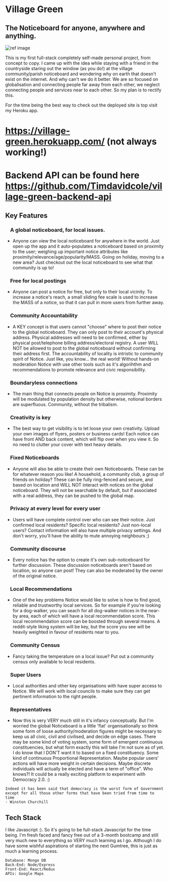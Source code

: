# Village Green
  ## The Noticeboard for anyone, anywhere and anything.
  
  ![ref image](https://user-images.githubusercontent.com/45185594/76225341-45509b80-6214-11ea-964c-74ad1fa4fac0.png)
  
This is my first full-stack completely self-made personal project, from concept to copy.  I came up with the idea while staying with a friend in the countryside staring out the window (as you do!) at the village community/parish noticeboard and wondering why on earth that doesn't exist on the internet.  And why can't we do it better.  We are so focused on globalisation and connecting people far away from each other, we neglect connecting people and services near to each other.  So my plan is to rectify this.

For the time being the best way to check out the deployed site is top visit my Heroku app.

# https://village-green.herokuapp.com/ (not always working!)

# Backend API can be found here https://github.com/Timdavidcole/village-green-backend-api

## Key Features

### &nbsp;&nbsp;&nbsp;&nbsp;A global noticeboard, for local issues.

 - Anyone can view the local noticeboard for anywhere in the world.  Just open up the app and it auto-populates a noticeboard based on proximity to the user; weighing up important notice attributes like proximity/relevance/age/popularity/MASS. Going on holiday, moving to a new area?  Just checkout out the local noticeboard to see what that community is up to!

### &nbsp;&nbsp;&nbsp;&nbsp;Free for local postings

- Anyone can post a notice for free, but only to their local vicinity.  To increase a notice's reach, a small sliding fee scale is used to increase the MASS of a notice, so that it can pull in more users from further away.

### &nbsp;&nbsp;&nbsp;&nbsp;Community Accountability

- A KEY concept is that users cannot "choose" where to post their notice to the global noticeboard. They can only post to their account's physical address.  Physical addresses will need to be confirmed, either by physical post/telephone billing address/electoral registry.  A user WILL NOT be allowed to post to the global noticeboard without confirming their address first.  The accountability of locality is intristic to community spirit of Notice.  Just like, you know... the real world!  Without hands-on moderation Notice with use other tools such as it's algorihthm and recommendations to promote relevance and civic responsibility.

### &nbsp;&nbsp;&nbsp;&nbsp;Boundaryless connections

- The main thing that connects people on Notice is proximity.  Proximity will be modulated by population density but otherwise, notional borders are superfluous.  Community, without the tribalism.

### &nbsp;&nbsp;&nbsp;&nbsp;Creativity is key

- The best way to get visibility is to let loose your own creativity.  Upload your own images of flyers, posters or business cards!  Each notice can have front AND back content, which will flip over when you view it.  So no need to clutter your cover with text heavy details.

### &nbsp;&nbsp;&nbsp;&nbsp;Fixed Noticeboards

- Anyone will also be able to create their own Noticeboards.  These can be for whatever reason you like!  A household, a community club, a group of friends on holiday?  These can be fully ring-fenced and secure, and based on location and WILL NOT interact with notices on the global noticeboard.  They will not be searchable by default, but if associated with a real address, they can be pushed to the global map.

### &nbsp;&nbsp;&nbsp;&nbsp;Privacy at every level for every user

- Users will have complete control over who can see their notice.  Just confirmed local residents?  Specific local residents? Just non-local users?  Contact information will also have multiple privacy settings.  And don't worry, you'll have the ability to mute annoying neighbours ;)

### &nbsp;&nbsp;&nbsp;&nbsp;Community discourse

- Every notice has the option to create it's own sub-noticeboard for further discussion.  These discussion noticeboards aren't based on location, so anyone can post!  They can also be moderated by the owner of the original notice.

### &nbsp;&nbsp;&nbsp;&nbsp;Local Recommendations

- One of the key problems Notice would like to solve is how to find good, reliable and trustworthy local services.  So for example if you're looking for a dog-walker, you can seach for all dog-walker notices in the near-by area, each of which will have a local recommendation score.  This local recommendation score can be boosted through several means.  A reddit-style liking system will be key, but the score you see will be heavily weighted in favour of residents near to you.

### &nbsp;&nbsp;&nbsp;&nbsp;Community Census

- Fancy taking the temperature on a local issue?  Put out a community census only available to local residents.

### &nbsp;&nbsp;&nbsp;&nbsp;Super Users

- Local authorities and other key organisations with have super access to Notice.  We will work with local councils to make sure they can get pertinent information to the right people.

### &nbsp;&nbsp;&nbsp;&nbsp;Representatives

- Now this is very VERY much still in it's infancy conceptually.  But I'm worried the global Noticeboard is a little 'flat' organisationally so think some form of loose authority/moderation figures might be necessary to keep us all civic, civil and civilised, and decide on edge cases.  There may be some kind of voting system, some form of emergent continuous constituencies, but what form exactly this will take I'm not sure as of yet.  I do know that I DON'T want it to based on a fixed constituency.  Some kind of continuous Proportional Representation. Maybe popular users' actions will have more weight in certain decisions.  Maybe discrete individuals will actually be elected and have a term of "office".  Who knows?! It could be a really exciting platform to experiment with Democracy 2.0. :)

```
Indeed it has been said that democracy is the worst form of Government
except for all those other forms that have been tried from time to time 
- Winston Churchill
```

## Tech Stack

I like Javascript :).  So it's going to be full-stack Javascript for the time being.  I'm fresh faced and fancy free out of a 3-month bootcamp and still very much new to everything so VERY much learning as I go.  Although I do have some wishful aspirations of starting the next Gumtree, this is just as much a learning process.

```
Database: Mongo DB
Back-End: Node/Express
Front-End: React/Redux
APIs: Google Maps
```
